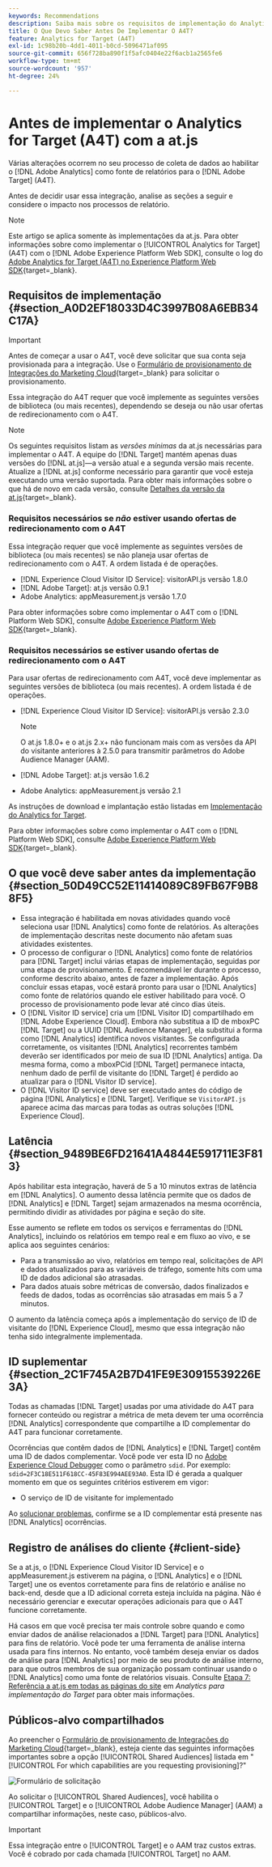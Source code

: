 ```yaml
---
keywords: Recommendations
description: Saiba mais sobre os requisitos de implementação do Analytics for [!DNL Target] (A4T) e o que considerar antes de implementar essa integração.
title: O Que Devo Saber Antes De Implementar O A4T?
feature: Analytics for Target (A4T)
exl-id: 1c98b20b-4dd1-4011-b0cd-5096471af095
source-git-commit: 656f728ba890f1f5afc0404e22f6acb1a2565fe6
workflow-type: tm+mt
source-wordcount: '957'
ht-degree: 24%

---
```


# Antes de implementar o Analytics for Target (A4T) com a at.js

Várias alterações ocorrem no seu processo de coleta de dados ao habilitar o [!DNL Adobe Analytics] como fonte de relatórios para o [!DNL Adobe Target] (A4T).

Antes de decidir usar essa integração, analise as seções a seguir e considere o impacto nos processos de relatório.

>[!NOTE]
>
>Este artigo se aplica somente às implementações da at.js. Para obter informações sobre como implementar o [!UICONTROL Analytics for Target] (A4T) com o [!DNL Adobe Experience Platform Web SDK], consulte o log do [Adobe Analytics for Target (A4T) no Experience Platform Web SDK](https://experienceleague.adobe.com/docs/target-dev/developer/a4t/overview-a4t.html){target=_blank}.

## Requisitos de implementação {#section_A0D2EF18033D4C3997B08A6EBB34C17A}

>[!IMPORTANT]
>
>Antes de começar a usar o A4T, você deve solicitar que sua conta seja provisionada para a integração. Use o [Formulário de provisionamento de Integrações do Marketing Cloud](https://survey.adobe.com/jfe/form/SV_ekBHTLSoP5Zki2y){target=_blank} para solicitar o provisionamento.

Essa integração do A4T requer que você implemente as seguintes versões de biblioteca (ou mais recentes), dependendo se deseja ou não usar ofertas de redirecionamento com o A4T.

>[!NOTE]
>
>Os seguintes requisitos listam as *versões mínimas* da at.js necessárias para implementar o A4T. A equipe do [!DNL Target] mantém apenas duas versões do [!DNL at.js]—a versão atual e a segunda versão mais recente. Atualize a [!DNL at.js] conforme necessário para garantir que você esteja executando uma versão suportada. Para obter mais informações sobre o que há de novo em cada versão, consulte [Detalhes da versão da at.js](https://experienceleague.adobe.com/docs/target-dev/developer/client-side/at-js-implementation/target-atjs-versions.html?lang=pt-BR){target=_blank}.

### Requisitos necessários se *não* estiver usando ofertas de redirecionamento com o A4T

Essa integração requer que você implemente as seguintes versões de biblioteca (ou mais recentes) se não planeja usar ofertas de redirecionamento com o A4T. A ordem listada é de operações.

* [!DNL Experience Cloud Visitor ID Service]: visitorAPI.js versão 1.8.0
* [!DNL Adobe Target]: at.js versão 0.9.1
* Adobe Analytics: appMeasurement.js versão 1.7.0

Para obter informações sobre como implementar o A4T com o [!DNL Platform Web SDK], consulte [Adobe Experience Platform Web SDK](https://experienceleague.adobe.com/docs/target-dev/developer/client-side/aep-web-sdk.html?lang=pt-BR){target=_blank}.

### Requisitos necessários se estiver usando ofertas de redirecionamento com o A4T

Para usar ofertas de redirecionamento com A4T, você deve implementar as seguintes versões de biblioteca (ou mais recentes). A ordem listada é de operações.

* [!DNL Experience Cloud Visitor ID Service]: visitorAPI.js versão 2.3.0

  >[!NOTE]
  >
  >O at.js 1.8.0+ e o at.js 2.x+ não funcionam mais com as versões da API do visitante anteriores à 2.5.0 para transmitir parâmetros do Adobe Audience Manager (AAM).

* [!DNL Adobe Target]: at.js versão 1.6.2

* Adobe Analytics: appMeasurement.js versão 2.1

As instruções de download e implantação estão listadas em [Implementação do Analytics for Target](/help/main/c-integrating-target-with-mac/a4t/a4timplementation.md).

Para obter informações sobre como implementar o A4T com o [!DNL Platform Web SDK], consulte [Adobe Experience Platform Web SDK](https://experienceleague.adobe.com/docs/target-dev/developer/client-side/aep-web-sdk.html?lang=pt-BR){target=_blank}.

## O que você deve saber antes da implementação {#section_50D49CC52E11414089C89FB67F9B88F5}

* Essa integração é habilitada em novas atividades quando você seleciona usar [!DNL Analytics] como fonte de relatórios. As alterações de implementação descritas neste documento não afetam suas atividades existentes.
* O processo de configurar o [!DNL Analytics] como fonte de relatórios para [!DNL Target] inclui várias etapas de implementação, seguidas por uma etapa de provisionamento. É recomendável ler durante o processo, conforme descrito abaixo, antes de fazer a implementação. Após concluir essas etapas, você estará pronto para usar o [!DNL Analytics] como fonte de relatórios quando ele estiver habilitado para você. O processo de provisionamento pode levar até cinco dias úteis.
* O [!DNL Visitor ID service] cria um [!DNL Visitor ID] compartilhado em [!DNL Adobe Experience Cloud]. Embora não substitua a ID de mboxPC [!DNL Target] ou a UUID [!DNL Audience Manager], ela substitui a forma como [!DNL Analytics] identifica novos visitantes. Se configurada corretamente, os visitantes [!DNL Analytics] recorrentes também deverão ser identificados por meio de sua ID [!DNL Analytics] antiga. Da mesma forma, como a mboxPCid [!DNL Target] permanece intacta, nenhum dado de perfil de visitante do [!DNL Target] é perdido ao atualizar para o [!DNL Visitor ID service].
* O [!DNL Visitor ID service] deve ser executado antes do código de página [!DNL Analytics] e [!DNL Target]. Verifique se `VisitorAPI.js` aparece acima das marcas para todas as outras soluções [!DNL Experience Cloud].

## Latência {#section_9489BE6FD21641A4844E591711E3F813}

Após habilitar esta integração, haverá de 5 a 10 minutos extras de latência em [!DNL Analytics]. O aumento dessa latência permite que os dados de [!DNL Analytics] e [!DNL Target] sejam armazenados na mesma ocorrência, permitindo dividir as atividades por página e seção do site.

Esse aumento se reflete em todos os serviços e ferramentas do [!DNL Analytics], incluindo os relatórios em tempo real e em fluxo ao vivo, e se aplica aos seguintes cenários:

* Para a transmissão ao vivo, relatórios em tempo real, solicitações de API e dados atualizados para as variáveis de tráfego, somente hits com uma ID de dados adicional são atrasadas.
* Para dados atuais sobre métricas de conversão, dados finalizados e feeds de dados, todas as ocorrências são atrasadas em mais 5 a 7 minutos.

O aumento da latência começa após a implementação do serviço de ID de visitante do [!DNL Experience Cloud], mesmo que essa integração não tenha sido integralmente implementada.

## ID suplementar  {#section_2C1F745A2B7D41FE9E30915539226E3A}

Todas as chamadas [!DNL Target] usadas por uma atividade do A4T para fornecer conteúdo ou registrar a métrica de meta devem ter uma ocorrência [!DNL Analytics] correspondente que compartilhe a ID complementar do A4T para funcionar corretamente.

Ocorrências que contêm dados de [!DNL Analytics] e [!DNL Target] contêm uma ID de dados complementar. Você pode ver esta ID no [Adobe Experience Cloud Debugger](https://experienceleague.adobe.com/docs/debugger/using/experience-cloud-debugger.html?lang=pt-BR) como o parâmetro `sdid`. Por exemplo: `sdid=2F3C18E511F618CC-45F83E994AEE93A0`. Esta ID é gerada a qualquer momento em que os seguintes critérios estiverem em vigor:

* O serviço de ID de visitante for implementado

Ao [solucionar problemas](/help/main/c-integrating-target-with-mac/a4t/c-a4t-troubleshooting/a4t-troubleshooting.md), confirme se a ID complementar está presente nas [!DNL Analytics] ocorrências.

## Registro de análises do cliente {#client-side}

Se a at.js, o [!DNL Experience Cloud Visitor ID Service] e o appMeasurement.js estiverem na página, o [!DNL Analytics] e o [!DNL Target] une os eventos corretamente para fins de relatório e análise no back-end, desde que a ID adicional correta esteja incluída na página. Não é necessário gerenciar e executar operações adicionais para que o A4T funcione corretamente.

Há casos em que você precisa ter mais controle sobre quando e como enviar dados de análise relacionados a [!DNL Target] para [!DNL Analytics] para fins de relatório. Você pode ter uma ferramenta de análise interna usada para fins internos. No entanto, você também deseja enviar os dados de análise para [!DNL Analytics] por meio de seu produto de análise interno, para que outros membros de sua organização possam continuar usando o [!DNL Analytics] como uma fonte de relatórios visuais. Consulte [Etapa 7: Referência a at.js em todas as páginas do site](/help/main/c-integrating-target-with-mac/a4t/a4timplementation.md#step7) em *Analytics para implementação do Target* para obter mais informações.

## Públicos-alvo compartilhados

Ao preencher o [Formulário de provisionamento de Integrações do Marketing Cloud](https://survey.adobe.com/jfe/form/SV_ekBHTLSoP5Zki2y){target=_blank}, esteja ciente das seguintes informações importantes sobre a opção [!UICONTROL Shared Audiences] listada em &quot;[!UICONTROL For which capabilities are you requesting provisioning]?&quot;

![Formulário de solicitação](/help/main/c-integrating-target-with-mac/a4t/assets/request-form.png)

Ao solicitar o [!UICONTROL Shared Audiences], você habilita o [!UICONTROL Target] e o [!UICONTROL Adobe Audience Manager] (AAM) a compartilhar informações, neste caso, públicos-alvo.

>[!IMPORTANT]
>
>Essa integração entre o [!UICONTROL Target] e o AAM traz custos extras. Você é cobrado por cada chamada [!UICONTROL Target] no AAM.
